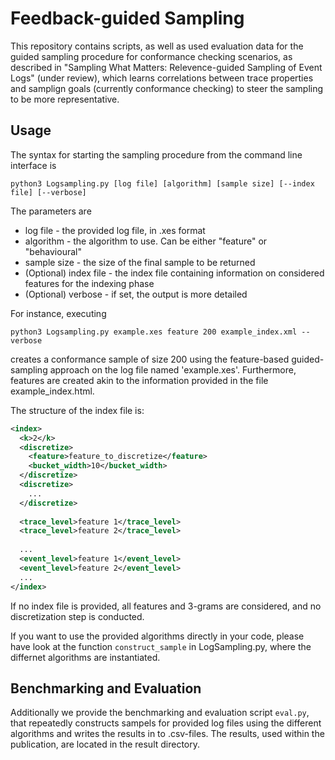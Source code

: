# Feedback-guided Sampling

This repository contains scripts, as well as used evaluation data for the guided sampling procedure for conformance checking scenarios, as described in "Sampling What Matters: Relevence-guided Sampling of Event Logs" (under review), which learns correlations between trace properties and samplign goals (currently conformance checking) to steer the sampling to be more representative.

## Usage ##
The syntax for starting the sampling procedure from the command line interface is

```
python3 Logsampling.py [log file] [algorithm] [sample size] [--index file] [--verbose]
```
The parameters are
* log file - the provided log file, in .xes format
* algorithm - the algorithm to use. Can be either "feature" or "behavioural"
* sample size - the size of the final sample to be returned
* (Optional) index file - the index file containing information on considered features for the indexing phase
* (Optional) verbose - if set, the output is more detailed


For instance, executing

```
python3 Logsampling.py example.xes feature 200 example_index.xml --verbose
```
creates a conformance sample of size 200 using the feature-based guided-sampling approach on the log file named 'example.xes'. Furthermore, features are created akin to the information provided in the file example_index.html.

The structure of the index file is:
```xml
<index>
  <k>2</k>
  <discretize>
    <feature>feature_to_discretize</feature>
    <bucket_width>10</bucket_width>
  </discretize>
  <discretize>
    ...
  </discretize>
  
  <trace_level>feature 1</trace_level>
  <trace_level>feature 2</trace_level>
  
  ...
  <event_level>feature 1</event_level>
  <event_level>feature 2</event_level>
  ...
</index>
```
If no index file is provided, all features and 3-grams are considered, and no discretization step is conducted.

If you want to use the provided algorithms directly in your code, please have look at the function ```construct_sample``` in LogSampling.py, where the differnet algorithms are instantiated.

## Benchmarking and Evaluation ##
Additionally we provide the benchmarking and evaluation script ```eval.py```, that repeatedly constructs sampels for provided log files using the different algorithms and writes the results in to .csv-files. The results, used within the publication, are located in the result directory.
